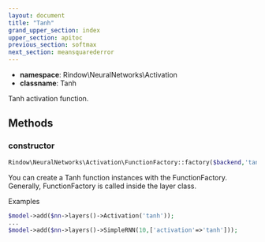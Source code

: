 ```yaml
---
layout: document
title: "Tanh"
grand_upper_section: index
upper_section: apitoc
previous_section: softmax
next_section: meansquarederror
---
```


- **namespace**: Rindow\NeuralNetworks\Activation
- **classname**: Tanh

Tanh activation function.

Methods
-------

### constructor
```php
Rindow\NeuralNetworks\Activation\FunctionFactory::factory($backend,'tanh');
```
You can create a Tanh function instances with the FunctionFactory.
Generally, FunctionFactory is called inside the layer class.

Examples

```php
$model->add($nn->layers()->Activation('tanh'));
...
$model->add($nn->layers()->SimpleRNN(10,['activation'=>'tanh']));
```
